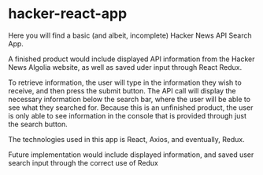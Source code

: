 # hacker-react-app
Here you will find a basic (and albeit, incomplete) Hacker News API Search App.

A finished product would include displayed API information from the Hacker News Algolia website, as well as saved uder input through React Redux.

To retrieve information, the user will type in the information they wish to receive, and then press the submit button. The API call will display the necessary information below the search bar, where the user will be able to see what they searched for. Because this is an unfinished product, the user is only able to see information in the console that is provided through just the search button.

The technologies used in this app is React, Axios, and eventually, Redux.

Future implementation would include displayed information, and saved user search input through the correct use of Redux